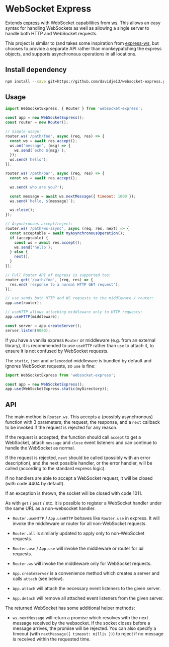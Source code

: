 # WebSocket Express

Extends [express](https://expressjs.com/) with WebSocket capabilities
from [ws](https://github.com/websockets/ws). This allows an easy syntax
for handling WebSockets as well as allowing a single server to handle
both HTTP and WebSocket requests.

This project is similar to (and takes some inspiration from
[express-ws](https://github.com/HenningM/express-ws), but chooses to
provide a separate API rather than monkeypatching the express objects,
and supports asynchronous operations in all locations.

## Install dependency

```bash
npm install --save git+https://github.com/davidje13/websocket-express.git#semver:^1.1.1
```

## Usage

```javascript
import WebSocketExpress, { Router } from 'websocket-express';

const app = new WebSocketExpress();
const router = new Router();

// Simple usage:
router.ws('/path/foo', async (req, res) => {
  const ws = await res.accept();
  ws.on('message', (msg) => {
    ws.send(`echo ${msg}`);
  });
  ws.send('hello');
});

router.ws('/path/bar', async (req, res) => {
  const ws = await res.accept();

  ws.send('who are you?');

  const message = await ws.nextMessage({ timeout: 1000 });
  ws.send(`hello, ${message}`);

  ws.close();
});

// Asynchronous accept/reject:
router.ws('/path/ws-async', async (req, res, next) => {
  const acceptable = await myAsynchronousOperation();
  if (acceptable) {
    const ws = await res.accept();
    ws.send('hello');
  } else {
    next();
  }
});

// Full Router API of express is supported too:
router.get('/path/foo', (req, res) => {
  res.end('response to a normal HTTP GET request');
});

// use sends both HTTP and WS requests to the middleware / router:
app.use(router);

// useHTTP allows attaching middleware only to HTTP requests:
app.useHTTP(middleware);

const server = app.createServer();
server.listen(8080);
```

If you have a vanilla express `Router` or middleware (e.g. from an
external library), it is recommended to use `useHTTP` rather than `use`
to attach it, to ensure it is not confused by WebSocket requests.

The `static`, `json` and `urlencoded` middleware is bundled by default
and ignores WebSocket requests, so `use` is fine:

```javascript
import WebSocketExpress from 'websocket-express';

const app = new WebSocketExpress();
app.use(WebSocketExpress.static(myDirectory));
```

## API

The main method is `Router.ws`. This accepts a (possibly asynchronous)
function with 3 parameters; the request, the response, and a `next`
callback to be invoked if the request is rejected for any reason.

If the request is accepted, the function should call `accept` to get a
WebSocket, attach `message` and `close` event listeners and can
continue to handle the WebSocket as normal.

If the request is rejected, `next` should be called (possibly with an
error description), and the next possible handler, or the error
handler, will be called (according to the standard express logic).

If no handlers are able to accept a WebSocket request, it will be
closed (with code 4404 by default).

If an exception is thrown, the socket will be closed with code 1011.

As with `get` / `post` / etc. it is possible to register a WebSocket
handler under the same URL as a non-websocket handler.

- `Router.useHTTP` / `App.useHTTP` behaves like `Router.use` in
  express. It will invoke the middleware or router for all
  non-WebSocket requests.

- `Router.all` is similarly updated to apply only to non-WebSocket
  requests.

- `Router.use` / `App.use` will invoke the middleware or router for
  *all* requests.

- `Router.ws` will invoke the middleware only for WebSocket requests.

- `App.createServer` is a convenience method which creates a server and
  calls `attach` (see below).

- `App.attach` will attach the necessary event listeners to the given
  server.

- `App.detach` will remove all attached event listeners from the given
  server.

The returned WebSocket has some additional helper methods:

- `ws.nextMessage` will return a promise which resolves with the next
  message received by the websocket. If the socket closes before a
  message arrives, the promise will be rejected. You can also specify
  a timeout (with `nextMessage({ timeout: millis })`) to reject if no
  message is received within the requested time.

